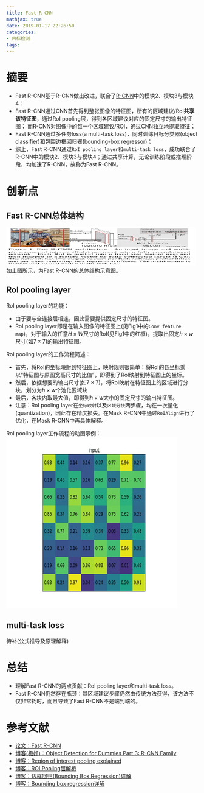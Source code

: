 ```yaml
---
title: Fast R-CNN
mathjax: true
date: 2019-01-17 22:26:50
categories: 
- 目标检测
tags:
---
```


# 摘要

- Fast R-CNN基于R-CNN做出改进，联合了[R-CNN](http://cvnotes.cn/2019/01/16/R-CNN/)中的模块2、模块3与模块4：
 - Fast R-CNN通过CNN首先得到整张图像的特征图，所有的区域建议/RoI**共享该特征图**，通过RoI pooling层，得到各区域建议对应的固定尺寸的输出特征图； 而R-CNN对图像中的每一个区域建议/ROI，通过CNN独立地提取特征；
 - Fast R-CNN通过多任务loss(a multi-task loss)，同时训练目标分类器(object classifier)和包围边框回归器(bounding-box regressor)；
- 综上，Fast R-CNN通过`RoI pooling layer`和`multi-task loss`，成功联合了R-CNN中的模块2、模块3与模块4；通过共享计算，无论训练阶段或推理阶段，均加速了R-CNN，故称为Fast R-CNN。

<!-- more -->

# 创新点
## Fast R-CNN总体结构

<img src="/images/Fast R-CNN/1.png"  width = "500" height = "100">
如上图所示，为Fast R-CNN的总体结构示意图。

## RoI pooling layer
RoI pooling layer的功能：
- 由于要与全连接层相连，因此需要提供固定尺寸的特征图。
- RoI pooling layer即是在输入图像的特征图上(见Fig1中的`Conv feature map`)，对于输入的任意$H \times W$尺寸的RoI(见Fig1中的红框)，提取出固定$h \times w$尺寸(如$7\times 7$)的输出特征图。

RoI pooling layer的工作流程简述：
- 首先，将RoI的坐标映射到特征图上，映射规则很简单：将RoI的各坐标乘以“特征图与原图宽高尺寸的比值”，即得到了RoI映射到特征图上的坐标。
- 然后，依据想要的输出尺寸(如$7\times 7$)，将RoI映射在特征图上的区域进行分块，划分为$h \times w$个池化区域块
- 最后，各块内取最大值，即得到$h \times w$大小的固定尺寸的输出特征图。
- 注意：RoI pooling layer在`坐标映射`以及`区域分块`两步骤，均在一次量化(quantization)，因此存在精度损失。在Mask R-CNN中通过`RoIAlign`进行了优化，在Mask R-CNN中再具体解释。

RoI pooling layer工作流程的动图示例：
<img src="/images/Fast R-CNN/2.gif"  width = "450" height = "450"/>

## multi-task loss
待补(公式推导及原理解释)

# 总结
- 理解Fast R-CNN的两点贡献：RoI pooling layer和multi-task loss。
- Fast R-CNN仍然存在瓶颈：其区域建议步骤仍然由传统方法获得，该方法不仅非常耗时，而且导致了Fast R-CNN不是端到端的。

# 参考文献
- [论文：Fast R-CNN](http://openaccess.thecvf.com/content_iccv_2015/papers/Girshick_Fast_R-CNN_ICCV_2015_paper.pdf)
- [博客(极好)：Object Detection for Dummies Part 3: R-CNN Family](https://lilianweng.github.io/lil-log/2017/12/31/object-recognition-for-dummies-part-3.html#fast-r-cnn)
- [博客：Region of interest pooling explained](https://deepsense.ai/region-of-interest-pooling-explained/)
- [博客：ROI Pooling层解析](https://blog.csdn.net/lanran2/article/details/60143861)
- [博客：边框回归(Bounding Box Regression)详解](https://blog.csdn.net/zijin0802034/article/details/77685438)
- [博客：Bounding box regression详解](https://blog.csdn.net/u011534057/article/details/51235964)
 


